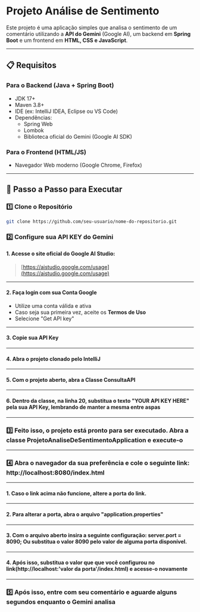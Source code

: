 # Projeto Análise de Sentimento

Este projeto é uma aplicação simples que analisa o sentimento de um comentário utilizando a **API do Gemini** (Google AI), um backend em **Spring Boot** e um frontend em **HTML, CSS e JavaScript**.

---

## 📋 Requisitos

### Para o Backend (Java + Spring Boot)
- JDK 17+
- Maven 3.8+
- IDE (ex: IntelliJ IDEA, Eclipse ou VS Code)
- Dependências:
  - Spring Web
  - Lombok
  - Biblioteca oficial do Gemini (Google AI SDK)
  
### Para o Frontend (HTML/JS)
- Navegador Web moderno (Google Chrome, Firefox)

---

## 🚀 Passo a Passo para Executar

### 1️⃣ Clone o Repositório

```bash
git clone https://github.com/seu-usuario/nome-do-repositorio.git
```

### 2️⃣ Configure sua API KEY do Gemini

#### 1️. Acesse o site oficial do Google AI Studio:
> [https://aistudio.google.com/usage](https://aistudio.google.com/usage)

---

#### 2️. Faça login com sua Conta Google
- Utilize uma conta válida e ativa
- Caso seja sua primeira vez, aceite os **Termos de Uso** 
- Selecione "Get API key"

---

#### 3. Copie sua API Key

---

#### 4. Abra o projeto clonado pelo IntelliJ

---

#### 5. Com o projeto aberto, abra a Classe ConsultaAPI

---

#### 6. Dentro da classe, na linha 20, substitua o texto "YOUR API KEY HERE" pela sua API Key, lembrando de manter a mesma entre aspas

---

### 3️⃣ Feito isso, o projeto está pronto para ser executado. Abra a classe ProjetoAnaliseDeSentimentoApplication e execute-o

---

### 4️⃣ Abra o navegador da sua preferência e cole o seguinte link: http://localhost:8080/index.html

---

#### 1. Caso o link acima não funcione, altere a porta do link.

---

#### 2. Para alterar a porta, abra o arquivo "application.properties"

---

#### 3. Com o arquivo aberto insira a seguinte configuração: server.port = 8090; Ou substitua o valor 8090 pelo valor de alguma porta disponível.

---

#### 4. Após isso, substitua o valor que que você configurou no link(http://localhost:'valor da porta'/index.html) e acesse-o novamente

---

### 5️⃣ Após isso, entre com seu comentário e aguarde alguns segundos enquanto o Gemini analisa
